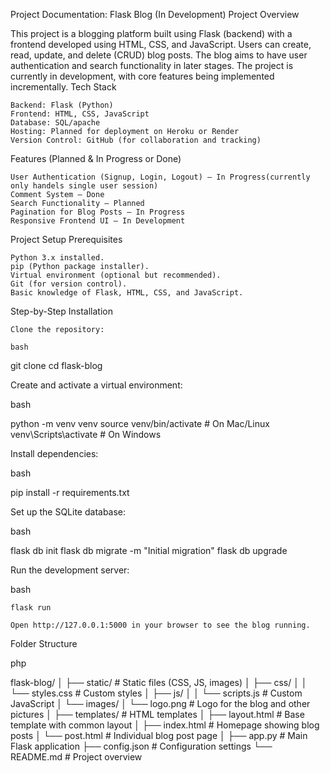 Project Documentation: Flask Blog (In Development)
Project Overview

This project is a blogging platform built using Flask (backend) with a frontend developed using HTML, CSS, and JavaScript. Users can create, read, update, and delete (CRUD) blog posts. The blog aims to have user authentication and search functionality in later stages. The project is currently in development, with core features being implemented incrementally.
Tech Stack

    Backend: Flask (Python)
    Frontend: HTML, CSS, JavaScript
    Database: SQL/apache
    Hosting: Planned for deployment on Heroku or Render
    Version Control: GitHub (for collaboration and tracking)

Features (Planned & In Progress or Done)

    User Authentication (Signup, Login, Logout) – In Progress(currently only handels single user session)
    Comment System – Done
    Search Functionality – Planned
    Pagination for Blog Posts – In Progress
    Responsive Frontend UI – In Development

Project Setup
Prerequisites

    Python 3.x installed.
    pip (Python package installer).
    Virtual environment (optional but recommended).
    Git (for version control).
    Basic knowledge of Flask, HTML, CSS, and JavaScript.

Step-by-Step Installation

    Clone the repository:

    bash

git clone <repository-url>
cd flask-blog

Create and activate a virtual environment:

bash

python -m venv venv
source venv/bin/activate   # On Mac/Linux
venv\Scripts\activate      # On Windows

Install dependencies:

bash

pip install -r requirements.txt

Set up the SQLite database:

bash

flask db init
flask db migrate -m "Initial migration"
flask db upgrade

Run the development server:

bash

    flask run

    Open http://127.0.0.1:5000 in your browser to see the blog running.

Folder Structure

php

flask-blog/
│
├── static/                   # Static files (CSS, JS, images)
│   ├── css/
│   │   └── styles.css        # Custom styles
│   ├── js/
│   │   └── scripts.js        # Custom JavaScript
│   └── images/
│       └── logo.png          # Logo for the blog and other pictures
│
├── templates/                # HTML templates
│   ├── layout.html             # Base template with common layout
│   ├── index.html            # Homepage showing blog posts
│   └── post.html             # Individual blog post page
│
├── app.py                    # Main Flask application
├── config.json               # Configuration settings
└── README.md                 # Project overview
